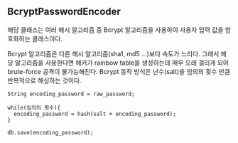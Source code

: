 **BcryptPasswordEncoder**
-------------

해당 클래스는 여러 해시 알고리즘 중 Bcrypt 알고리즘을 사용하여 사용자 입력 값을 암호화하는 클래스이다.   

Bcrypt 알고리즘은 다른 해시 알고리즘(sha1, md5 ...)보다 속도가 느리다. 그래서 해당 알고리즘을 사용한다면 해커가 rainbow table을 생성하는데 매우 오래 걸리게 되어 brute-force 공격이 불가능해진다.
Bcrypt 동작 방식은 난수(salt)을 임의의 횟수 만큼 반복적으로 해싱하는 것이다.   
```
String encoding_password = raw_password;

while(임의의 횟수){
  encoding_password = hash(salt + encoding_password);
}

db.save(encoding_password);
```
